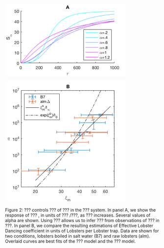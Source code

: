 ![A](Fig2A.png "Panel A")

![B](Fig2B.png "Panel B")

Figure 2: ??? controls
???
of ???
in the ??? system.
In panel A, we show the response of ???
, in units of ???
/???,
as ??? increases.
Several values of alpha are shown.
Using ???
allows us to infer ???
from observations of ???
in ???.
In panel B, we compare the resulting estimations of Effective Lobster Dancing coefficient
in units of Lobsters per Lobster trap.
Data are shown for two conditions, lobsters boiled in salt water (B7) and raw lobsters (alm).
Overlaid curves are best fits of the ??? model
and the ??? model.
